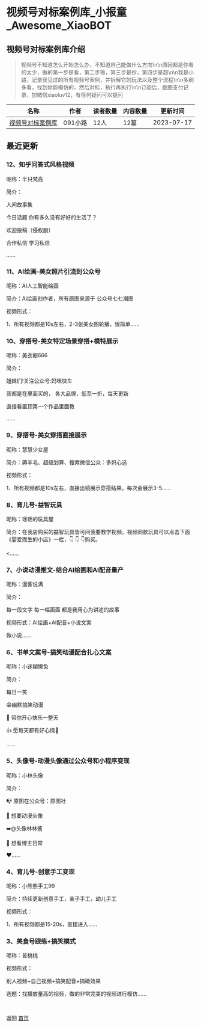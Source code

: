 # 视频号对标案例库_小报童_Awesome_XiaoBOT

## 视频号对标案例库介绍
> 视频号不知道怎么开始怎么办，不知道自己能做什么方向\n\n原因都是你看的太少，做的第一步是看，第二步筛，第三步是抄，第四步是超\n\n我是小路，记录我见过的所有视频号案例，并拆解它的玩法以及整个流程\n\n多刷多看，找到你能模仿的，然后对标，执行再执行\n\n订阅后，截图支付记录，加微信xiaoluv12，有任何疑问可以提问  
  


|名称|作者|读者数量|内容数量|更新时间|
|---|---|---|---|---|
|[视频号对标案例库](https://xiaobot.net/p/lu12081?refer=0b133df9-27dc-423b-8101-639049001c13)|091小路|12人|12篇|2023-07-17|

## 最近更新
### 12、知乎问答式风格视频

昵称：半只梵高

简介：

人间故事集

今日话题 你有多久没有好好的生活了？

欢迎投稿（侵权删）

合作私信 学习私信

......

### 11、AI绘画-美女照片引流到公众号

昵称：AI人工智能绘画

简介：Ai绘画创作者，所有原图来源于 公众号七七潮图

视频形式：

1、所有视频都是10s左右，2-3张美女图轮播，很简单......

### 10、穿搭号-美女特定场景穿搭+模特展示

昵称：美衣橱666

简介：

姐妹们!关注公众号:妈咪快车

我都是在里面买的， 各大品牌，低至一折，每天更新

直接看置顶第一个作品里面教

......

### 9、穿搭号-美女穿搭直接展示

昵称：慧慧少女屋

简介：薅羊毛、超级划算、搜索微信公众：多妈心选

视频形式：

1、所有视频都是10s左右，直接出镜展示穿搭结果，每次会展示3-5......

### 8、育儿号-益智玩具

昵称：瑶瑶的玩具屋

简介：在我店购买的益智玩具皆可问我要教学视频。视频同款玩具可以点击下面《婴爱而生的小店》一栏，👇 👇 👇购买。

<......

### 7、小说动漫推文-结合AI绘画和AI配音量产

昵称：漫客说满

简介：

每一段文字 每一幅画面 都是我用心为讲述的故事

视频形式：AI绘画+AI配音+小说文案

做小说......

### 6、书单文案号-搞笑动漫配合扎心文案

昵称：小迷糊懒兔

简介：

每日一笑

😁幽默搞笑动漫

🐰 带你开心快乐一整天

👍 愿每天都有好心情🙏

......

### 5、头像号-动漫头像通过公众号和小程序变现

昵称：小林头像

简介：

📭 原图在公众号：原图社

🎃 想要动漫头像

➡️@头像林林酱

📩️ 想看博主日常

♥......

### 4、育儿号-创意手工变现

昵称：小熊熊手工99

简介：持续更新创意手工，亲子手工，幼儿手工

视频形式：

1、所有视频都是15-20s，直接进入......

### 3、美食号跟练+搞笑模式

昵称：普桃桃

视频形式：

别人视频+自己视频+搞笑配音+搞砸效果

选题：找播放量高的视频，做的非常完美的视频进行模仿......


<a href="https://github.com/Reno9527/awesome-xiaobot" style="color: white; text-decoration: none;">awesome-xiaobot</a>

返回 [首页](../README.md)
